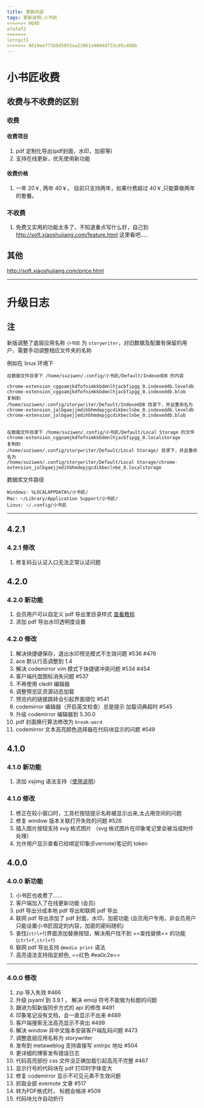 ```yaml
---
title: 更新内容
tags: 更新说明,小书匠
<<<<<<< HEAD
afafaf2
=======
lerngit1
>>>>>>> 0619eef73b9d5855aa23061a900dd733c95c488b
---
```



# 小书匠收费

## 收费与不收费的区别

### 收费

#### 收费项目
1. pdf 定制化导出(pdf封面，水印，加密等)
2. 支持在线更新，优先使用新功能

#### 收费价格

1. 一年 20￥, 两年 40￥。 目前只支持两年，如果付费超过 40￥,只能算做两年的套餐。
 
### 不收费

1. 免费又实用的功能太多了，不知道重点写什么好，自己到 http://soft.xiaoshujiang.com/feature.html 这里看吧.....

## 其他

http://soft.xiaoshujiang.com/price.html

___

# 升级日志

## 注

新版调整了底层应用名称 `小书匠` 为 `storywriter`，对旧数据及配置有保留的用户，需要手动调整相应文件夹的名称

例如在 linux 环境下

```
在数据文件目录下 /home/suziwen/.config/小书匠/Default/IndexedDB 的内容

chrome-extension_cggoamjkdfofnimkkbdmnlhjacbfipgg_0.indexeddb.leveldb
chrome-extension_cggoamjkdfofnimkkbdmnlhjacbfipgg_0.indexeddb.blob
复制到
/home/suziwen/.config/storywriter/Default/IndexedDB 目录下，并且重命名为
chrome-extension_jalbgaejjmdihbhmdepjgcdikbeclnbe_0.indexeddb.leveldb
chrome-extension_jalbgaejjmdihbhmdepjgcdikbeclnbe_0.indexeddb.blob


在数据文件目录下 /home/suziwen/.config/小书匠/Default/Local Storage 的文件
chrome-extension_cggoamjkdfofnimkkbdmnlhjacbfipgg_0.localstorage
复制到
/home/suziwen/.config/storywriter/Default/Local Storage/ 目录下，并且重命名为 
/home/suziwen/.config/storywriter/Default/Local Storage/chrome-extension_jalbgaejjmdihbhmdepjgcdikbeclnbe_0.localstorage

```

数据库文件路径

```
Windows: %LOCALAPPDATA%/小书匠/
Mac: ~/Library/Application Support/小书匠/
Linux: ~/.config/小书匠
```

___


## 4.2.1

### 4.2.1 修改

1. 修复码云认证入口无法正常认证问题


## 4.2.0

### 4.2.0 新功能

1. 会员用户可以自定义 pdf 导出里目录样式 [查看教程](https://github.com/suziwen/blogxiaoshujiang/blob/master/2017-9-24%20%E5%B0%8F%E4%B9%A6%E5%8C%A0%20pdf%20%E5%AF%BC%E5%87%BA%E8%87%AA%E5%AE%9A%E4%B9%89%20css%20%E6%95%99%E7%A8%8B.md)
2. 添加 pdf 导出水印透明度设置

### 4.2.0 修改

1. 解决快捷键保存，退出水印预览模式不生效问题 #536 #476
2. ace 默认行高调整到 1.4
3. 解决 codemirror vim 模式下快捷键冲突问题 #534 #454
4. 客户端托盘图标消失问题 #537
5. 不再使用 cledit 编辑器
6. 调整预览区资源动态加载
7. 预览内的链接跳转会引起界面错位 #541
8. codemirror 编辑器（开启英文检查）总是提示 加载词典超时 #545
9. 升级 codemirror 编辑器到 5.30.0
10. pdf 封面换行算法修改为 `break-word`
11. codemirror 文本高亮颜色选择器在代码块显示的问题 #549

## 4.1.0

### 4.1.0 新功能

1. 添加 xsjimg 语法支持（[使用说明](https://github.com/suziwen/blogxiaoshujiang/blob/master/2017-9-15%20%E5%B0%8F%E4%B9%A6%E5%8C%A0%20xsjimg%20%E8%AF%AD%E6%B3%95%E4%BD%BF%E7%94%A8%E8%AF%B4%E6%98%8E.md)）

### 4.1.0 修改

1. 修正在较小窗口时，工具栏按钮提示名称被显示出来,太占用空间的问题
2. 修复 window 版本关联打开失败的问题 #526
3. 插入图片按钮支持 svg 格式图片 （svg 格式图片在印象笔记里会被当成附件处理）
4. 允许用户显示查看已经绑定印象(Evernote)笔记的 token

## 4.0.0

### 4.0.0 新功能

1. 小书匠也收费了......
2. 客户端加入了在线更新功能 (会员)
3. pdf 导出分成本地 pdf 导出和联网 pdf 导出
4. 联网 pdf 导出添加了 pdf 封面，水印，加密功能 (会员用户专用，非会员用户只能设置小书匠固定的内容，加密的密码随机)
5. 查找(`ctrl+f`)界面添加替换按钮，解决用户找不到 ==查找替换== 的功能(`ctrl+f,ctrl+f`)
6. 联网 pdf 导出支持 `@media print` 语法
7. 高亮语法支持指定颜色, ==红色 #ea0c2e==

___

### 4.0.0 修改

1. zip 导入失效 #466
2. 升级 jsyaml 到 3.9.1 ， 解决 emoji 符号不能做为标题的问题
3. 跟进为知新版同步方式的 api 的修改 #491
4. 印象笔记没有文档，会一直显示不出来 #489
5. 客户端搜索无法高亮显示不突出 #499
6. 解决 window 非中文版本安装客户端乱码问题 #473
7. 调整底层应用名称为 storywriter
8. 发布到 metaweblog 支持直接写 xmlrpc 地址 #504
9. 更详细的博客发布错误日志
10. 代码高亮部份 css 文件没正确加载引起高亮不完整 #467
11. 显示行号的代码块在 pdf 打印时字体变大
12. 修复 codemirror 显示不可见元素不生效问题
13. 抓取全部 evernote 文章 #517
14. 转为PDF格式时， 标题会缩进 #509
15. 代码块允许自动折行
